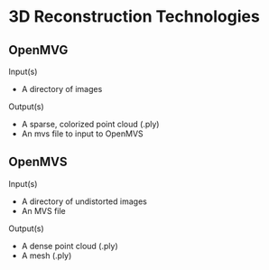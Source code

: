 # 3D Reconstruction Technologies
## OpenMVG
Input(s)
* A directory of images

Output(s)
* A sparse, colorized point cloud (.ply)
* An mvs file to input to OpenMVS
## OpenMVS
Input(s)
* A directory of undistorted images
* An MVS file

Output(s)
* A dense point cloud (.ply)
* A mesh (.ply)
